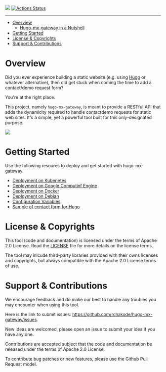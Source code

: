 ![](https://img.shields.io/github/license/rchakode/hugo-mx-gateway.svg?label=License)
[![Actions Status](https://github.com/rchakode/hugo-mx-gateway/workflows/Build/badge.svg)](https://github.com/rchakode/hugo-mx-gateway/actions)


---

- [Overview](#overview)
  - [Hugo-mx-gateway in a Nutshell](#hugo-mx-gateway-in-a-nutshell)
- [Getting Started](#getting-started)
- [License & Copyrights](#license--copyrights)
- [Support & Contributions](#support--contributions)

# Overview
Did you ever experience building a static website (e.g. using [Hugo](https://gohugo.io/) or whatever alternative), then did get stuck when coming the time to add a contact/demo request form?

You're at the right place.

This project, namely `hugo-mx-gateway`, is meant to provide a RESTful API that adds the dynamicity required to handle contactdemo requests for static web sites. It's a simple, yet a powerful tool built for this only-designated purpose.

![](hugo-mx-gateway-architecture-overview.png)

# Getting Started
Use the following resoures to deploy and get started with hugo-mx-gateway.

* [Deployment on Kubenetes](./docs/deployment-on-kubernetes.md)
* [Deployment on Google Computinf Engine](./docs/deployment-on-kubernetes.md)
* [Deployment on Docker](./docs/deployment-on-kubernetes.md)
* [Deployment on Debian](./docs/deployment-on-debian.md)
* [Configuration Variables](./docs/configuration-variables.md)
* [Sample of contact form for Hugo](./docs/sample-of-hugo-dontact-form.md)

# License & Copyrights
This tool (code and documentation) is licensed under the terms of Apache 2.0 License. Read the [LICENSE](LICENSE) file for more details on the license terms.

The tool may inlcude third-party libraries provided with their owns licenses and copyrights, but always compatible with the Apache 2.0 License terms of use.

# Support & Contributions
We encourage feedback and do make our best to handle any troubles you may encounter when using this tool.

Here is the link to submit issues: https://github.com/rchakode/hugo-mx-gateway/issues.

New ideas are welcomed, please open an issue to submit your idea if you have any one.

Contributions are accepted subject that the code and documentation be released under the terms of Apache 2.0 License.

To contribute bug patches or new features, please use the Github Pull Request model.
